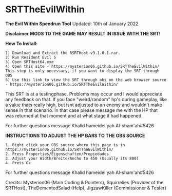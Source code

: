 # SRTTheEvilWithin

**The Evil Within Speedrun Tool**
Updated: 10th of January 2022

**Disclaimer**
**MODS TO THE GAME MAY RESULT IN ISSUE WITH THE SRT!**


**How To Install:**
```
1) Download and Extract the RSRTHost-v3.1.0.1.rar.
2) Run Resident Evil 5
3) Open SRTHost64.exe
4) Open this site - https://mysterion06.github.io/SRTTheEvilWithin/
This step is only necessary, if you want to display the SRT through OBS
5) Use this link to view the SRT through obs on the web browser source - https://mysterion06.github.io/SRTTheEvilWithin/
```

This SRT is at a testingphase. Problems may occur and I would appreciate any feedback on that. If you face "weird/random" hp's during gameplay, like a value thats really high, but isnt adjusted to an enemy and wouldn't make sense in that scenario. In that case please message me with the HP that was returned at that moment and at what stage it had happened.


For further questions message Khalid hameidei'yah Al-sham'ah#5426


**INSTRUCTIONS TO ADJUST THE HP BARS TO THE OBS SOURCE**

```
1. Right click your OBS source where this page is in https://mysterion06.github.io/SRTTheEvilWithin/
2. Press Properties/Eigenschaften/Propiedades
3. Adjust your Width/Breite/Ancho to 450 (Usually its 800)
4. Press Ok
```

For further questions message Khalid hameidei'yah Al-sham'ah#5426



Credits: Mysterion06 (Main Coding & Pointers), Squirrelies (Provider of the SRTHost), TheDementedSalad (Help), JigzawKiller (Commissioner & Tester)

